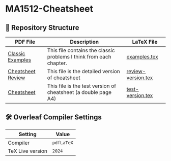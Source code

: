 # MA1512-Cheatsheet
## 📂 Repository Structure
| PDF File                      | Description                                   | LaTeX File        |
|-------------------------------|-----------------------------------------------|-------------------|
| [Classic Examples](./Classic_Examples.pdf) | This file contains the classic problems I think from each chapter. | [examples.tex](./examples.tex)              |
| [Cheatsheet Review](./MA1512_Cheatsheet_Review.pdf) | This file is the detailed version of cheatsheet | [review-version.tex](./review-version.tex)             |
| [Cheatsheet](./MA1512_Cheatsheet.pdf) | This file is the test version of cheatsheet (a double page A4) | [test-version.tex](./test-version.tex) |


## 🛠 **Overleaf Compiler Settings**

| **Setting**         | **Value**     |
|----------------------|---------------|
| Compiler            | `pdfLaTeX`    |
| TeX Live version    | `2024`        |
